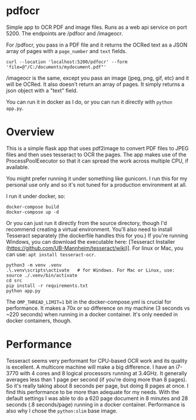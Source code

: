 # pdfocr
Simple app to OCR PDF and image files. Runs as a web api service on port 5200. The endpoints are /pdfocr and /imageocr. 

For /pdfocr, you pass in a PDF file and it returns the OCRed text as a JSON array of pages with a `page_number` and `text` fields.

`curl --location 'localhost:5200/pdfocr' --form 'file=@"/C:/documents/mydocument.pdf"'`

/imageocr is the same, except you pass an image (jpeg, png, gif, etc) and it will be OCRed. It also doesn't return an array of pages. It simply returns a json object with a "text" field.

You can run it in docker as I do, or you can run it directly with `python app.py`.

# Overview

This is a simple flask app that uses pdf2image to convert PDF files to JPEG files and then uses tesseract to OCR the pages. 
The app makes use of the ProcessPoolExecutor so that it can spread the work across multiple CPU, if available.

You might prefer running it under something like gunicorn. I run this for my personal use only and so it's not tuned for a production environment at all.

I run it under docker, so:

```
docker-compose build
docker-compose up -d
```

Or you can just run it directly from the source directory, though I'd recommend creating a virtual environment. You'll also need to install Tesseract separately (the dockerfile handles this for you.) If you're running Windows, you can download the executable here: [Tesseract Installer (https://github.com/UB-Mannheim/tesseract/wiki)]. For linux or Mac, you can use: `apt install tesseract-ocr`.

```
python3 -m venv .venv
.\.venv\scripts\activate   # for Windows. For Mac or Linux, use: source ./.venv/bin/activate
cd src
pip install -r requirements.txt
python app.py
```

The `OMP_THREAD_LIMIT=1` bit in the docker-compose.yml is crucial for performance. It makes a 70x or so difference on my machine (3 seconds vs ~220 seconds) when running in a docker container. It's only needed in docker containers, though.

# Performance

Tesseract seems very performant for CPU-based OCR work and its quality is excellent. A multicore machine will make a big difference. I have an i7-3770 with 4 cores and 8 logical processors running at 3.4GHz. It generally averages less than 1 page per second (if you're doing more than 8 pages). So it's really taking about 8 seconds per page, but doing 8 pages at once. I find this performance to be more than adequate for my needs. With the default settings I was able to do a 620 page document in 8 minutes and 28 seconds (.8 seconds/page) running in a docker container.
Performance is also why I chose the `python:slim` base image.
